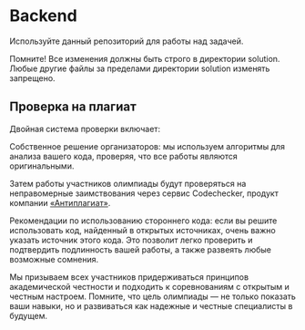 # Backend

Используйте данный репозиторий для работы над задачей.

Помните! Все изменения должны быть строго в директории solution. Любые другие файлы за пределами директории solution изменять запрещено.


## Проверка на плагиат

Двойная система проверки включает:

Собственное решение организаторов: мы используем алгоритмы для анализа вашего кода, проверяя, что все работы являются оригинальными.

Затем работы участников олимпиады будут проверяться на неправомерные заимствования через сервис Codechecker, продукт компании [«Антиплагиат»](https://antiplagiat.ru/).

Рекомендации по использованию стороннего кода: если вы решите использовать код, найденный в открытых источниках, очень важно указать источник этого кода. Это позволит легко проверить и подтвердить подлинность вашей работы, а также развеять любые возможные сомнения. 

Мы призываем всех участников придерживаться принципов академической честности и подходить к соревнованиям с открытым и честным настроем. Помните, что цель олимпиады — не только показать ваши навыки, но и развиваться как надежные и честные специалисты в будущем.
